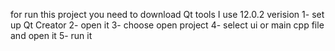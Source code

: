 for run this project you need to download Qt tools I use 12.0.2 verision 
1- set up Qt Creator
2- open it 
3- choose open project 
4- select ui or main cpp file and open it
5- run it
